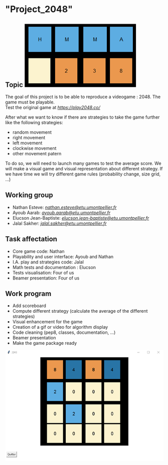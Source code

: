 
# **"Project_2048"**


## Topic                                        ![image alt >](/Game_picture/Front_presentation.png)

The goal of this project is to be able to reproduce a videogame : 2048. The game must be playable.  
Test the original game at *https://play2048.co/*

After what we want to know if there are strategies to take the game further like the following strategies:

+ random movement
+ right movement
+ left movement
+ clockwise movement
+ other movement patern

To do so, we will need to launch many games to test the average score. We will make a visual game and visual representation about different strategy. If we have time we will try different game rules (probability change, size grid, ...)

## Working group

+ Nathan Esteve: *nathan.esteve@etu.umontpellier.fr*
+ Ayoub Aarab: *ayoub.aarab@etu.umontpellier.fr*
+ Elucson Jean-Baptiste: *elucson.jean-baptiste@etu.umontpellier.fr*
+ Jalal Sakher: *jalal.sakher@etu.umontpellier.fr*


## Task affectation

+ Core game code: Nathan
+ Playability and user interface: Ayoub and Nathan
+ I.A. play and strategies code: Jalal
+ Math tests and documentation : Elucson
+ Tests visualisation: Four of us
+ Beamer presentation: Four of us


## Work program

+ Add scoreboard
+ Compute different strategy (calculate the average of the different strategies)
+ Visual enhancement for the game
+ Creation of a gif or video for algorithm display
+ Code cleaning (pep8, classes, documentation, ...)
+ Beamer presentation
+ Make the game package ready



![Grid.](/Game_picture/visual_grid.1.0.1.png)
